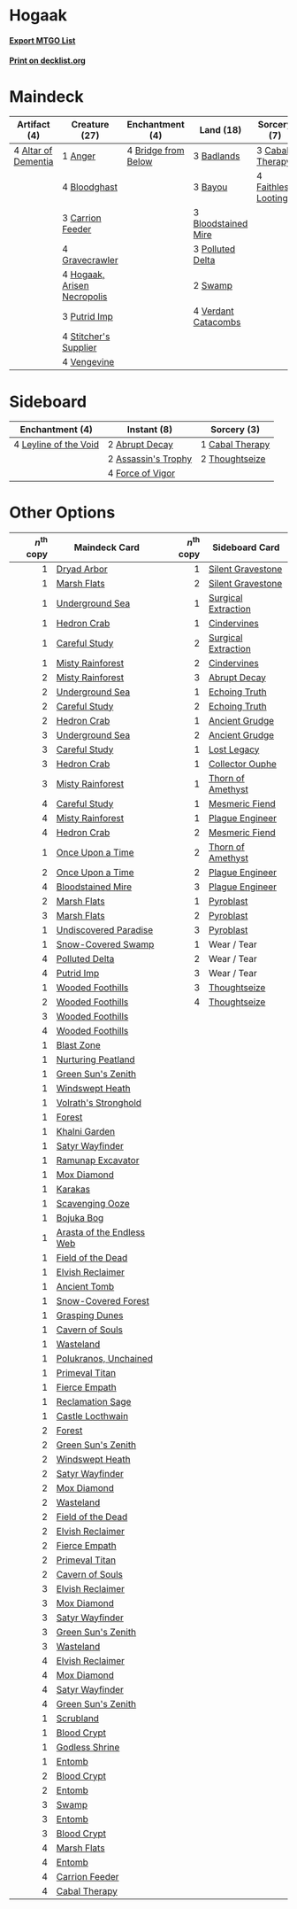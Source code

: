 # Hogaak

#### [Export MTGO List](../collection/Hogaak/Hogaak.txt)
#### [Print on decklist.org](http://decklist.org/?deckmain=4%09Altar%20of%20Dementia%0A1%09Anger%0A3%09Badlands%0A3%09Bayou%0A4%09Bloodghast%0A3%09Bloodstained%20Mire%0A4%09Bridge%20from%20Below%0A3%09Cabal%20Therapy%0A3%09Carrion%20Feeder%0A4%09Faithless%20Looting%0A4%09Gravecrawler%0A4%09Hogaak,%20Arisen%20Necropolis%0A3%09Polluted%20Delta%0A3%09Putrid%20Imp%0A4%09Stitcher's%20Supplier%0A2%09Swamp%0A4%09Vengevine%0A4%09Verdant%20Catacombs&deckside=2%09Abrupt%20Decay%0A2%09Assassin's%20Trophy%0A1%09Cabal%20Therapy%0A4%09Force%20of%20Vigor%0A4%09Leyline%20of%20the%20Void%0A2%09Thoughtseize)
# Maindeck

|                                         Artifact (4)                                         |                                            Creature (27)                                             |                                       Enchantment (4)                                        |                                          Land (18)                                           |                                         Sorcery (7)                                          |
|----------------------------------------------------------------------------------------------|------------------------------------------------------------------------------------------------------|----------------------------------------------------------------------------------------------|----------------------------------------------------------------------------------------------|----------------------------------------------------------------------------------------------|
|4 [Altar of Dementia](http://gatherer.wizards.com/Pages/Card/Details.aspx?multiverseid=382212)|1 [Anger](http://gatherer.wizards.com/Pages/Card/Details.aspx?multiverseid=430295)                    |4 [Bridge from Below](http://gatherer.wizards.com/Pages/Card/Details.aspx?multiverseid=136054)|3 [Badlands](http://gatherer.wizards.com/Pages/Card/Details.aspx?multiverseid=878)            |3 [Cabal Therapy](http://gatherer.wizards.com/Pages/Card/Details.aspx?multiverseid=413625)    |
|                                                                                              |4 [Bloodghast](http://gatherer.wizards.com/Pages/Card/Details.aspx?multiverseid=438648)               |                                                                                              |3 [Bayou](http://gatherer.wizards.com/Pages/Card/Details.aspx?multiverseid=879)               |4 [Faithless Looting](http://gatherer.wizards.com/Pages/Card/Details.aspx?multiverseid=389512)|
|                                                                                              |3 [Carrion Feeder](http://gatherer.wizards.com/Pages/Card/Details.aspx?multiverseid=210133)           |                                                                                              |3 [Bloodstained Mire](http://gatherer.wizards.com/Pages/Card/Details.aspx?multiverseid=405094)|                                                                                              |
|                                                                                              |4 [Gravecrawler](http://gatherer.wizards.com/Pages/Card/Details.aspx?multiverseid=409635)             |                                                                                              |3 [Polluted Delta](http://gatherer.wizards.com/Pages/Card/Details.aspx?multiverseid=405104)   |                                                                                              |
|                                                                                              |4 [Hogaak, Arisen Necropolis](http://gatherer.wizards.com/Pages/Card/Details.aspx?multiverseid=464151)|                                                                                              |2 [Swamp](http://gatherer.wizards.com/Pages/Card/Details.aspx?multiverseid=439858)            |                                                                                              |
|                                                                                              |3 [Putrid Imp](http://gatherer.wizards.com/Pages/Card/Details.aspx?multiverseid=270459)               |                                                                                              |4 [Verdant Catacombs](http://gatherer.wizards.com/Pages/Card/Details.aspx?multiverseid=405113)|                                                                                              |
|                                                                                              |4 [Stitcher's Supplier](http://gatherer.wizards.com/Pages/Card/Details.aspx?multiverseid=447257)      |                                                                                              |                                                                                              |                                                                                              |
|                                                                                              |4 [Vengevine](http://gatherer.wizards.com/Pages/Card/Details.aspx?multiverseid=457124)                |                                                                                              |                                                                                              |                                                                                              |


# Sideboard

|                                        Enchantment (4)                                         |                                         Instant (8)                                          |                                       Sorcery (3)                                        |
|------------------------------------------------------------------------------------------------|----------------------------------------------------------------------------------------------|------------------------------------------------------------------------------------------|
|4 [Leyline of the Void](http://gatherer.wizards.com/Pages/Card/Details.aspx?multiverseid=107682)|2 [Abrupt Decay](http://gatherer.wizards.com/Pages/Card/Details.aspx?multiverseid=456061)     |1 [Cabal Therapy](http://gatherer.wizards.com/Pages/Card/Details.aspx?multiverseid=413625)|
|                                                                                                |2 [Assassin's Trophy](http://gatherer.wizards.com/Pages/Card/Details.aspx?multiverseid=452902)|2 [Thoughtseize](http://gatherer.wizards.com/Pages/Card/Details.aspx?multiverseid=438676) |
|                                                                                                |4 [Force of Vigor](http://gatherer.wizards.com/Pages/Card/Details.aspx?multiverseid=464113)   |                                                                                          |


# Other Options

|*n*<sup>th</sup> copy|                                           Maindeck Card                                            |*n*<sup>th</sup> copy|                                        Sideboard Card                                        |
|--------------------:|----------------------------------------------------------------------------------------------------|--------------------:|----------------------------------------------------------------------------------------------|
|                    1|[Dryad Arbor](http://gatherer.wizards.com/Pages/Card/Details.aspx?multiverseid=136196)              |                    1|[Silent Gravestone](http://gatherer.wizards.com/Pages/Card/Details.aspx?multiverseid=439846)  |
|                    1|[Marsh Flats](http://gatherer.wizards.com/Pages/Card/Details.aspx?multiverseid=405101)              |                    2|[Silent Gravestone](http://gatherer.wizards.com/Pages/Card/Details.aspx?multiverseid=439846)  |
|                    1|[Underground Sea](http://gatherer.wizards.com/Pages/Card/Details.aspx?multiverseid=886)             |                    1|[Surgical Extraction](http://gatherer.wizards.com/Pages/Card/Details.aspx?multiverseid=397706)|
|                    1|[Hedron Crab](http://gatherer.wizards.com/Pages/Card/Details.aspx?multiverseid=180348)              |                    1|[Cindervines](http://gatherer.wizards.com/Pages/Card/Details.aspx?multiverseid=457305)        |
|                    1|[Careful Study](http://gatherer.wizards.com/Pages/Card/Details.aspx?multiverseid=29727)             |                    2|[Surgical Extraction](http://gatherer.wizards.com/Pages/Card/Details.aspx?multiverseid=397706)|
|                    1|[Misty Rainforest](http://gatherer.wizards.com/Pages/Card/Details.aspx?multiverseid=405102)         |                    2|[Cindervines](http://gatherer.wizards.com/Pages/Card/Details.aspx?multiverseid=457305)        |
|                    2|[Misty Rainforest](http://gatherer.wizards.com/Pages/Card/Details.aspx?multiverseid=405102)         |                    3|[Abrupt Decay](http://gatherer.wizards.com/Pages/Card/Details.aspx?multiverseid=456061)       |
|                    2|[Underground Sea](http://gatherer.wizards.com/Pages/Card/Details.aspx?multiverseid=886)             |                    1|[Echoing Truth](http://gatherer.wizards.com/Pages/Card/Details.aspx?multiverseid=405212)      |
|                    2|[Careful Study](http://gatherer.wizards.com/Pages/Card/Details.aspx?multiverseid=29727)             |                    2|[Echoing Truth](http://gatherer.wizards.com/Pages/Card/Details.aspx?multiverseid=405212)      |
|                    2|[Hedron Crab](http://gatherer.wizards.com/Pages/Card/Details.aspx?multiverseid=180348)              |                    1|[Ancient Grudge](http://gatherer.wizards.com/Pages/Card/Details.aspx?multiverseid=235600)     |
|                    3|[Underground Sea](http://gatherer.wizards.com/Pages/Card/Details.aspx?multiverseid=886)             |                    2|[Ancient Grudge](http://gatherer.wizards.com/Pages/Card/Details.aspx?multiverseid=235600)     |
|                    3|[Careful Study](http://gatherer.wizards.com/Pages/Card/Details.aspx?multiverseid=29727)             |                    1|[Lost Legacy](http://gatherer.wizards.com/Pages/Card/Details.aspx?multiverseid=417661)        |
|                    3|[Hedron Crab](http://gatherer.wizards.com/Pages/Card/Details.aspx?multiverseid=180348)              |                    1|[Collector Ouphe](http://gatherer.wizards.com/Pages/Card/Details.aspx?multiverseid=464107)    |
|                    3|[Misty Rainforest](http://gatherer.wizards.com/Pages/Card/Details.aspx?multiverseid=405102)         |                    1|[Thorn of Amethyst](http://gatherer.wizards.com/Pages/Card/Details.aspx?multiverseid=140166)  |
|                    4|[Careful Study](http://gatherer.wizards.com/Pages/Card/Details.aspx?multiverseid=29727)             |                    1|[Mesmeric Fiend](http://gatherer.wizards.com/Pages/Card/Details.aspx?multiverseid=442086)     |
|                    4|[Misty Rainforest](http://gatherer.wizards.com/Pages/Card/Details.aspx?multiverseid=405102)         |                    1|[Plague Engineer](http://gatherer.wizards.com/Pages/Card/Details.aspx?multiverseid=464049)    |
|                    4|[Hedron Crab](http://gatherer.wizards.com/Pages/Card/Details.aspx?multiverseid=180348)              |                    2|[Mesmeric Fiend](http://gatherer.wizards.com/Pages/Card/Details.aspx?multiverseid=442086)     |
|                    1|[Once Upon a Time](http://gatherer.wizards.com/Pages/Card/Details.aspx?multiverseid=473131)         |                    2|[Thorn of Amethyst](http://gatherer.wizards.com/Pages/Card/Details.aspx?multiverseid=140166)  |
|                    2|[Once Upon a Time](http://gatherer.wizards.com/Pages/Card/Details.aspx?multiverseid=473131)         |                    2|[Plague Engineer](http://gatherer.wizards.com/Pages/Card/Details.aspx?multiverseid=464049)    |
|                    4|[Bloodstained Mire](http://gatherer.wizards.com/Pages/Card/Details.aspx?multiverseid=405094)        |                    3|[Plague Engineer](http://gatherer.wizards.com/Pages/Card/Details.aspx?multiverseid=464049)    |
|                    2|[Marsh Flats](http://gatherer.wizards.com/Pages/Card/Details.aspx?multiverseid=405101)              |                    1|[Pyroblast](http://gatherer.wizards.com/Pages/Card/Details.aspx?multiverseid=4083)            |
|                    3|[Marsh Flats](http://gatherer.wizards.com/Pages/Card/Details.aspx?multiverseid=405101)              |                    2|[Pyroblast](http://gatherer.wizards.com/Pages/Card/Details.aspx?multiverseid=4083)            |
|                    1|[Undiscovered Paradise](http://gatherer.wizards.com/Pages/Card/Details.aspx?multiverseid=3755)      |                    3|[Pyroblast](http://gatherer.wizards.com/Pages/Card/Details.aspx?multiverseid=4083)            |
|                    1|[Snow-Covered Swamp](http://gatherer.wizards.com/Pages/Card/Details.aspx?multiverseid=121256)       |                    1|Wear / Tear                                                                                   |
|                    4|[Polluted Delta](http://gatherer.wizards.com/Pages/Card/Details.aspx?multiverseid=405104)           |                    2|Wear / Tear                                                                                   |
|                    4|[Putrid Imp](http://gatherer.wizards.com/Pages/Card/Details.aspx?multiverseid=270459)               |                    3|Wear / Tear                                                                                   |
|                    1|[Wooded Foothills](http://gatherer.wizards.com/Pages/Card/Details.aspx?multiverseid=405116)         |                    3|[Thoughtseize](http://gatherer.wizards.com/Pages/Card/Details.aspx?multiverseid=438676)       |
|                    2|[Wooded Foothills](http://gatherer.wizards.com/Pages/Card/Details.aspx?multiverseid=405116)         |                    4|[Thoughtseize](http://gatherer.wizards.com/Pages/Card/Details.aspx?multiverseid=438676)       |
|                    3|[Wooded Foothills](http://gatherer.wizards.com/Pages/Card/Details.aspx?multiverseid=405116)         |                     |                                                                                              |
|                    4|[Wooded Foothills](http://gatherer.wizards.com/Pages/Card/Details.aspx?multiverseid=405116)         |                     |                                                                                              |
|                    1|[Blast Zone](http://gatherer.wizards.com/Pages/Card/Details.aspx?multiverseid=461171)               |                     |                                                                                              |
|                    1|[Nurturing Peatland](http://gatherer.wizards.com/Pages/Card/Details.aspx?multiverseid=464192)       |                     |                                                                                              |
|                    1|[Green Sun's Zenith](http://gatherer.wizards.com/Pages/Card/Details.aspx?multiverseid=413711)       |                     |                                                                                              |
|                    1|[Windswept Heath](http://gatherer.wizards.com/Pages/Card/Details.aspx?multiverseid=405115)          |                     |                                                                                              |
|                    1|[Volrath's Stronghold](http://gatherer.wizards.com/Pages/Card/Details.aspx?multiverseid=5263)       |                     |                                                                                              |
|                    1|[Forest](http://gatherer.wizards.com/Pages/Card/Details.aspx?multiverseid=439860)                   |                     |                                                                                              |
|                    1|[Khalni Garden](http://gatherer.wizards.com/Pages/Card/Details.aspx?multiverseid=220535)            |                     |                                                                                              |
|                    1|[Satyr Wayfinder](http://gatherer.wizards.com/Pages/Card/Details.aspx?multiverseid=378508)          |                     |                                                                                              |
|                    1|[Ramunap Excavator](http://gatherer.wizards.com/Pages/Card/Details.aspx?multiverseid=430818)        |                     |                                                                                              |
|                    1|[Mox Diamond](http://gatherer.wizards.com/Pages/Card/Details.aspx?multiverseid=5193)                |                     |                                                                                              |
|                    1|[Karakas](http://gatherer.wizards.com/Pages/Card/Details.aspx?multiverseid=413782)                  |                     |                                                                                              |
|                    1|[Scavenging Ooze](http://gatherer.wizards.com/Pages/Card/Details.aspx?multiverseid=420783)          |                     |                                                                                              |
|                    1|[Bojuka Bog](http://gatherer.wizards.com/Pages/Card/Details.aspx?multiverseid=376269)               |                     |                                                                                              |
|                    1|[Arasta of the Endless Web](http://gatherer.wizards.com/Pages/Card/Details.aspx?multiverseid=476416)|                     |                                                                                              |
|                    1|[Field of the Dead](http://gatherer.wizards.com/Pages/Card/Details.aspx?multiverseid=467001)        |                     |                                                                                              |
|                    1|[Elvish Reclaimer](http://gatherer.wizards.com/Pages/Card/Details.aspx?multiverseid=466923)         |                     |                                                                                              |
|                    1|[Ancient Tomb](http://gatherer.wizards.com/Pages/Card/Details.aspx?multiverseid=409567)             |                     |                                                                                              |
|                    1|[Snow-Covered Forest](http://gatherer.wizards.com/Pages/Card/Details.aspx?multiverseid=121192)      |                     |                                                                                              |
|                    1|[Grasping Dunes](http://gatherer.wizards.com/Pages/Card/Details.aspx?multiverseid=426946)           |                     |                                                                                              |
|                    1|[Cavern of Souls](http://gatherer.wizards.com/Pages/Card/Details.aspx?multiverseid=278058)          |                     |                                                                                              |
|                    1|[Wasteland](http://gatherer.wizards.com/Pages/Card/Details.aspx?multiverseid=413790)                |                     |                                                                                              |
|                    1|[Polukranos, Unchained](http://gatherer.wizards.com/Pages/Card/Details.aspx?multiverseid=476475)    |                     |                                                                                              |
|                    1|[Primeval Titan](http://gatherer.wizards.com/Pages/Card/Details.aspx?multiverseid=438749)           |                     |                                                                                              |
|                    1|[Fierce Empath](http://gatherer.wizards.com/Pages/Card/Details.aspx?multiverseid=442160)            |                     |                                                                                              |
|                    1|[Reclamation Sage](http://gatherer.wizards.com/Pages/Card/Details.aspx?multiverseid=389651)         |                     |                                                                                              |
|                    1|[Castle Locthwain](http://gatherer.wizards.com/Pages/Card/Details.aspx?multiverseid=473203)         |                     |                                                                                              |
|                    2|[Forest](http://gatherer.wizards.com/Pages/Card/Details.aspx?multiverseid=439860)                   |                     |                                                                                              |
|                    2|[Green Sun's Zenith](http://gatherer.wizards.com/Pages/Card/Details.aspx?multiverseid=413711)       |                     |                                                                                              |
|                    2|[Windswept Heath](http://gatherer.wizards.com/Pages/Card/Details.aspx?multiverseid=405115)          |                     |                                                                                              |
|                    2|[Satyr Wayfinder](http://gatherer.wizards.com/Pages/Card/Details.aspx?multiverseid=378508)          |                     |                                                                                              |
|                    2|[Mox Diamond](http://gatherer.wizards.com/Pages/Card/Details.aspx?multiverseid=5193)                |                     |                                                                                              |
|                    2|[Wasteland](http://gatherer.wizards.com/Pages/Card/Details.aspx?multiverseid=413790)                |                     |                                                                                              |
|                    2|[Field of the Dead](http://gatherer.wizards.com/Pages/Card/Details.aspx?multiverseid=467001)        |                     |                                                                                              |
|                    2|[Elvish Reclaimer](http://gatherer.wizards.com/Pages/Card/Details.aspx?multiverseid=466923)         |                     |                                                                                              |
|                    2|[Fierce Empath](http://gatherer.wizards.com/Pages/Card/Details.aspx?multiverseid=442160)            |                     |                                                                                              |
|                    2|[Primeval Titan](http://gatherer.wizards.com/Pages/Card/Details.aspx?multiverseid=438749)           |                     |                                                                                              |
|                    2|[Cavern of Souls](http://gatherer.wizards.com/Pages/Card/Details.aspx?multiverseid=278058)          |                     |                                                                                              |
|                    3|[Elvish Reclaimer](http://gatherer.wizards.com/Pages/Card/Details.aspx?multiverseid=466923)         |                     |                                                                                              |
|                    3|[Mox Diamond](http://gatherer.wizards.com/Pages/Card/Details.aspx?multiverseid=5193)                |                     |                                                                                              |
|                    3|[Satyr Wayfinder](http://gatherer.wizards.com/Pages/Card/Details.aspx?multiverseid=378508)          |                     |                                                                                              |
|                    3|[Green Sun's Zenith](http://gatherer.wizards.com/Pages/Card/Details.aspx?multiverseid=413711)       |                     |                                                                                              |
|                    3|[Wasteland](http://gatherer.wizards.com/Pages/Card/Details.aspx?multiverseid=413790)                |                     |                                                                                              |
|                    4|[Elvish Reclaimer](http://gatherer.wizards.com/Pages/Card/Details.aspx?multiverseid=466923)         |                     |                                                                                              |
|                    4|[Mox Diamond](http://gatherer.wizards.com/Pages/Card/Details.aspx?multiverseid=5193)                |                     |                                                                                              |
|                    4|[Satyr Wayfinder](http://gatherer.wizards.com/Pages/Card/Details.aspx?multiverseid=378508)          |                     |                                                                                              |
|                    4|[Green Sun's Zenith](http://gatherer.wizards.com/Pages/Card/Details.aspx?multiverseid=413711)       |                     |                                                                                              |
|                    1|[Scrubland](http://gatherer.wizards.com/Pages/Card/Details.aspx?multiverseid=882)                   |                     |                                                                                              |
|                    1|[Blood Crypt](http://gatherer.wizards.com/Pages/Card/Details.aspx?multiverseid=97102)               |                     |                                                                                              |
|                    1|[Godless Shrine](http://gatherer.wizards.com/Pages/Card/Details.aspx?multiverseid=405099)           |                     |                                                                                              |
|                    1|[Entomb](http://gatherer.wizards.com/Pages/Card/Details.aspx?multiverseid=413629)                   |                     |                                                                                              |
|                    2|[Blood Crypt](http://gatherer.wizards.com/Pages/Card/Details.aspx?multiverseid=97102)               |                     |                                                                                              |
|                    2|[Entomb](http://gatherer.wizards.com/Pages/Card/Details.aspx?multiverseid=413629)                   |                     |                                                                                              |
|                    3|[Swamp](http://gatherer.wizards.com/Pages/Card/Details.aspx?multiverseid=439858)                    |                     |                                                                                              |
|                    3|[Entomb](http://gatherer.wizards.com/Pages/Card/Details.aspx?multiverseid=413629)                   |                     |                                                                                              |
|                    3|[Blood Crypt](http://gatherer.wizards.com/Pages/Card/Details.aspx?multiverseid=97102)               |                     |                                                                                              |
|                    4|[Marsh Flats](http://gatherer.wizards.com/Pages/Card/Details.aspx?multiverseid=405101)              |                     |                                                                                              |
|                    4|[Entomb](http://gatherer.wizards.com/Pages/Card/Details.aspx?multiverseid=413629)                   |                     |                                                                                              |
|                    4|[Carrion Feeder](http://gatherer.wizards.com/Pages/Card/Details.aspx?multiverseid=210133)           |                     |                                                                                              |
|                    4|[Cabal Therapy](http://gatherer.wizards.com/Pages/Card/Details.aspx?multiverseid=413625)            |                     |                                                                                              |


